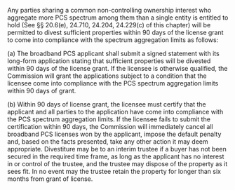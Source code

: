 Any parties sharing a common non-controlling ownership interest who aggregate more PCS spectrum among them than a single entity is entitled to hold (See §§ 20.6(e), 24.710, 24.204, 24.229(c) of this chapter) will be permitted to divest sufficient properties within 90 days of the license grant to come into compliance with the spectrum aggregation limits as follows:

(a) The broadband PCS applicant shall submit a signed statement with its long-form application stating that sufficient properties will be divested within 90 days of the license grant. If the licensee is otherwise qualified, the Commission will grant the applications subject to a condition that the licensee come into compliance with the PCS spectrum aggregation limits within 90 days of grant.

(b) Within 90 days of license grant, the licensee must certify that the applicant and all parties to the application have come into compliance with the PCS spectrum aggregation limits. If the licensee fails to submit the certification within 90 days, the Commission will immediately cancel all broadband PCS licenses won by the applicant, impose the default penalty and, based on the facts presented, take any other action it may deem appropriate. Divestiture may be to an interim trustee if a buyer has not been secured in the required time frame, as long as the applicant has no interest in or control of the trustee, and the trustee may dispose of the property as it sees fit. In no event may the trustee retain the property for longer than six months from grant of license.

